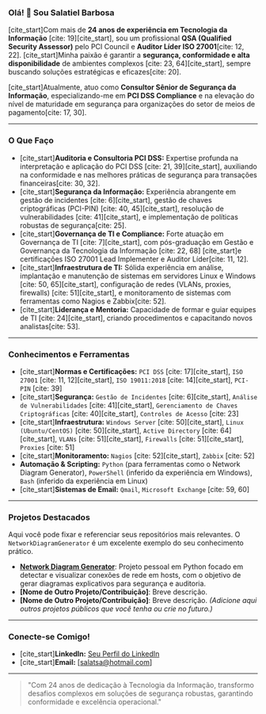 ### Olá! 👋 Sou Salatiel Barbosa

[cite_start]Com mais de **24 anos de experiência em Tecnologia da Informação** [cite: 19][cite_start], sou um profissional **QSA (Qualified Security Assessor)** pelo PCI Council e **Auditor Líder ISO 27001**[cite: 12, 22]. [cite_start]Minha paixão é garantir a **segurança, conformidade e alta disponibilidade** de ambientes complexos [cite: 23, 64][cite_start], sempre buscando soluções estratégicas e eficazes[cite: 20].

[cite_start]Atualmente, atuo como **Consultor Sênior de Segurança da Informação**, especializando-me em **PCI DSS Compliance** e na elevação do nível de maturidade em segurança para organizações do setor de meios de pagamento[cite: 17, 30].

---

### O Que Faço

* [cite_start]**Auditoria e Consultoria PCI DSS:** Expertise profunda na interpretação e aplicação do PCI DSS [cite: 21, 39][cite_start], auxiliando na conformidade e nas melhores práticas de segurança para transações financeiras[cite: 30, 32].
* [cite_start]**Segurança da Informação:** Experiência abrangente em gestão de incidentes [cite: 6][cite_start], gestão de chaves criptográficas (PCI-PIN) [cite: 40, 45][cite_start], resolução de vulnerabilidades [cite: 41][cite_start], e implementação de políticas robustas de segurança[cite: 25].
* [cite_start]**Governança de TI e Compliance:** Forte atuação em Governança de TI [cite: 7][cite_start], com pós-graduação em Gestão e Governança da Tecnologia da Informação [cite: 22, 68] [cite_start]e certificações ISO 27001 Lead Implementer e Auditor Líder[cite: 11, 12].
* [cite_start]**Infraestrutura de TI:** Sólida experiência em análise, implantação e manutenção de sistemas em servidores Linux e Windows [cite: 50, 65][cite_start], configuração de redes (VLANs, proxies, firewalls) [cite: 51][cite_start], e monitoramento de sistemas com ferramentas como Nagios e Zabbix[cite: 52].
* [cite_start]**Liderança e Mentoria:** Capacidade de formar e guiar equipes de TI [cite: 24][cite_start], criando procedimentos e capacitando novos analistas[cite: 53].

---

### Conhecimentos e Ferramentas

* [cite_start]**Normas e Certificações:** `PCI DSS` [cite: 17][cite_start], `ISO 27001` [cite: 11, 12][cite_start], `ISO 19011:2018` [cite: 14][cite_start], `PCI-PIN` [cite: 39]
* [cite_start]**Segurança:** `Gestão de Incidentes` [cite: 6][cite_start], `Análise de Vulnerabilidades` [cite: 41][cite_start], `Gerenciamento de Chaves Criptográficas` [cite: 40][cite_start], `Controles de Acesso` [cite: 23]
* [cite_start]**Infraestrutura:** `Windows Server` [cite: 50][cite_start], `Linux (Ubuntu/CentOS)` [cite: 50][cite_start], `Active Directory` [cite: 64][cite_start], `VLANs` [cite: 51][cite_start], `Firewalls` [cite: 51][cite_start], `Proxies` [cite: 51]
* [cite_start]**Monitoramento:** `Nagios` [cite: 52][cite_start], `Zabbix` [cite: 52]
* **Automação & Scripting:** `Python` (para ferramentas como o Network Diagram Generator), `PowerShell` (inferido da experiência em Windows), `Bash` (inferido da experiência em Linux)
* [cite_start]**Sistemas de Email:** `Qmail`, `Microsoft Exchange` [cite: 59, 60]

---

### Projetos Destacados

Aqui você pode fixar e referenciar seus repositórios mais relevantes. O `NetworkDiagramGenerator` é um excelente exemplo do seu conhecimento prático.

* **[Network Diagram Generator](https://github.com/salatcb-git/NetworkDiagramGenerator)**: Projeto pessoal em Python focado em detectar e visualizar conexões de rede em hosts, com o objetivo de gerar diagramas explicativos para segurança e auditoria.
* **[Nome de Outro Projeto/Contribuição]**: Breve descrição.
* **[Nome de Outro Projeto/Contribuição]**: Breve descrição.
    *(Adicione aqui outros projetos públicos que você tenha ou crie no futuro.)*

---

### Conecte-se Comigo!

* [cite_start]**LinkedIn:** [Seu Perfil do LinkedIn](https://www.linkedin.com/in/salatiel-barbosa-b5331067/) 
* [cite_start]**Email:** [salatsa@hotmail.com] 

---

> "Com 24 anos de dedicação à Tecnologia da Informação, transformo desafios complexos em soluções de segurança robustas, garantindo conformidade e excelência operacional."
